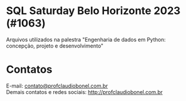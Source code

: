 # SQL Saturday Belo Horizonte 2023 (#1063)

Arquivos utilizados na palestra "Engenharia de dados em Python: concepção, projeto e desenvolvimento"

# Contatos

E-mail: contato@profclaudiobonel.com.br
<br>
Demais contatos e redes sociais: http://profclaudiobonel.com.br

 

